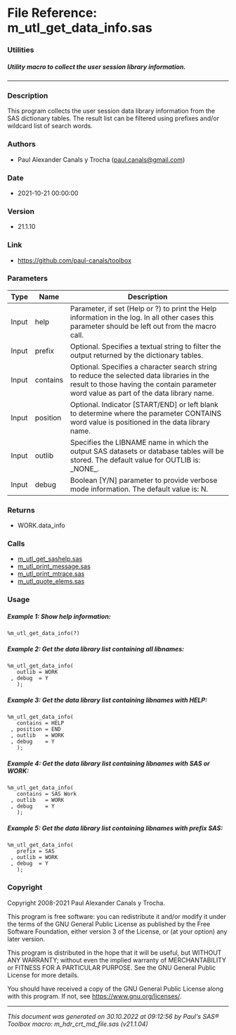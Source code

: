 # File Reference: m_utl_get_data_info.sas

### Utilities

##### Utility macro to collect the user session library information.

***

### Description
This program collects the user session data library information from the SAS dictionary tables. The result list can be filtered using prefixes and/or wildcard list of search words.

### Authors
* Paul Alexander Canals y Trocha (paul.canals@gmail.com)

### Date
* 2021-10-21 00:00:00

### Version
* 21.1.10

### Link
* https://github.com/paul-canals/toolbox

### Parameters
| Type | Name | Description |
| ---- | ---- | ----------- |
| Input | help | Parameter, if set (Help or ?) to print the Help information in the log. In all other cases this parameter should be left out from the macro call. |
| Input | prefix | Optional. Specifies a textual string to filter the output returned by the dictionary tables. |
| Input | contains | Optional. Specifies a character search string to reduce the selected data libraries in the result to those having the contain parameter word value as part of the data library name. |
| Input | position | Optional. Indicator [START/END] or left blank to determine where the parameter CONTAINS word value is positioned in the data library name. |
| Input | outlib | Specifies the LIBNAME name in which the output SAS datasets or database tables will be stored. The default value for OUTLIB is: \_NONE\_. |
| Input | debug | Boolean [Y/N] parameter to provide verbose mode information. The default value is: N. |

### Returns
* WORK.data_info

### Calls
* [m_utl_get_sashelp.sas](m_utl_get_sashelp.md)
* [m_utl_print_message.sas](m_utl_print_message.md)
* [m_utl_print_mtrace.sas](m_utl_print_mtrace.md)
* [m_utl_quote_elems.sas](m_utl_quote_elems.md)

### Usage

##### Example 1: Show help information:
```sas
%m_utl_get_data_info(?)
```

##### Example 2: Get the data library list containing all libnames:
```sas
%m_utl_get_data_info(
   outlib = WORK
 , debug  = Y
   );
```

##### Example 3: Get the data library list containing libnames with HELP:
```sas
%m_utl_get_data_info(
   contains = HELP
 , position = END
 , outlib   = WORK
 , debug    = Y
   );
```

##### Example 4: Get the data library list containing libnames with SAS or WORK:
```sas
%m_utl_get_data_info(
   contains = SAS Work
 , outlib   = WORK
 , debug    = Y
   );
```

##### Example 5: Get the data library list containing libnames with prefix SAS:
```sas
%m_utl_get_data_info(
   prefix = SAS
 , outlib = WORK
 , debug  = Y
   );
```

### Copyright
Copyright 2008-2021 Paul Alexander Canals y Trocha. 
 
This program is free software: you can redistribute it and/or modify 
it under the terms of the GNU General Public License as published by 
the Free Software Foundation, either version 3 of the License, or 
(at your option) any later version. 
 
This program is distributed in the hope that it will be useful, 
but WITHOUT ANY WARRANTY; without even the implied warranty of 
MERCHANTABILITY or FITNESS FOR A PARTICULAR PURPOSE. See the 
GNU General Public License for more details. 
 
You should have received a copy of the GNU General Public License 
along with this program. If not, see <https://www.gnu.org/licenses/>. 


***
*This document was generated on 30.10.2022 at 09:12:56  by Paul's SAS&reg; Toolbox macro: m_hdr_crt_md_file.sas (v21.1.04)*
